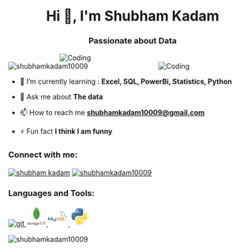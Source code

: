 <h1 align="center">Hi 👋, I'm Shubham Kadam</h1>
<h3 align="center">Passionate about Data</h3>
<img align="right" alt="Coding" width="400" src="https://media3.giphy.com/media/v1.Y2lkPTc5MGI3NjExYTc2MmI5ZDI2ODBhM2Q1ZThlOWQ5N2RlYjJhOWMyNWFhMDI3NzQ1ZiZlcD12MV9pbnRlcm5hbF9naWZzX2dpZklkJmN0PWc/qgQUggAC3Pfv687qPC/giphy.gif">
<img align="right" alt="Coding" width="200" src="https://www.careerguide.com/career/wp-content/uploads/2021/08/570bfa_93eba704821a45119d72f3c091263817_mv2.gif">

<p align="left"> <img src="https://komarev.com/ghpvc/?username=shubhamkadam10009&label=Profile%20views&color=0e75b6&style=flat" alt="shubhamkadam10009" /> </p>

- 🌱 I’m currently learning : **Excel, SQL, PowerBi, Statistics, Python**

- 💬 Ask me about **The data**

- 📫 How to reach me **shubhamkadam10009@gmail.com**

- ⚡ Fun fact **I think I am funny**

<h3 align="left">Connect with me:</h3>
<p align="left">
<a href="https://linkedin.com/in/shubham kadam" target="blank"><img align="center" src="https://raw.githubusercontent.com/rahuldkjain/github-profile-readme-generator/master/src/images/icons/Social/linked-in-alt.svg" alt="shubham kadam" height="30" width="40" /></a>
<a href="https://instagram.com/shubhamkadam10009" target="blank"><img align="center" src="https://raw.githubusercontent.com/rahuldkjain/github-profile-readme-generator/master/src/images/icons/Social/instagram.svg" alt="shubhamkadam10009" height="30" width="40" /></a>
</p>

<h3 align="left">Languages and Tools:</h3>
<p align="left"> <a href="https://git-scm.com/" target="_blank" rel="noreferrer"> <img src="https://www.vectorlogo.zone/logos/git-scm/git-scm-icon.svg" alt="git" width="40" height="40"/> </a> <a href="https://www.mongodb.com/" target="_blank" rel="noreferrer"> <img src="https://raw.githubusercontent.com/devicons/devicon/master/icons/mongodb/mongodb-original-wordmark.svg" alt="mongodb" width="40" height="40"/> </a> <a href="https://www.mysql.com/" target="_blank" rel="noreferrer"> <img src="https://raw.githubusercontent.com/devicons/devicon/master/icons/mysql/mysql-original-wordmark.svg" alt="mysql" width="40" height="40"/> </a> <a href="https://www.python.org" target="_blank" rel="noreferrer"> <img src="https://raw.githubusercontent.com/devicons/devicon/master/icons/python/python-original.svg" alt="python" width="40" height="40"/> </a> </p>

<p><img align="center" src="https://github-readme-stats.vercel.app/api/top-langs?username=shubhamkadam10009&show_icons=true&locale=en&layout=compact" alt="shubhamkadam10009" /></p>
